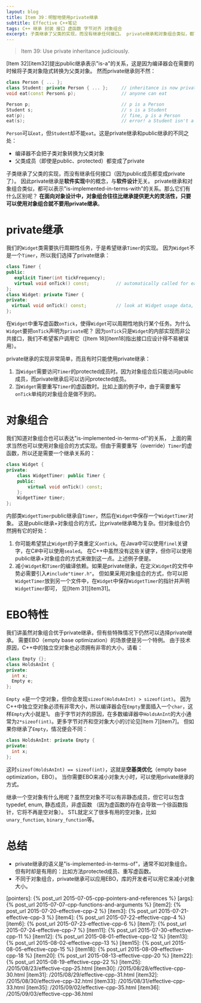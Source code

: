 ```yaml
---
layout: blog
title: Item 39：明智地使用private继承
subtitle: Effective C++笔记
tags: C++ 继承 封装 接口 虚函数 字节对齐 对象组合
excerpt: 子类继承了父类的实现，而没有继承任何接口。 private继承和对象组合类似，都可以表示"is-implemented-in-terms-with"的关系。但对象组合往往比继承提供更大的灵活性。
---
```


> Item 39: Use private inheritance judiciously.

[Item 32][item32]提出public继承表示"is-a"的关系，这是因为编译器会在需要的时候将子类对象隐式转换为父类对象。
然而private继承则不然：

```cpp
class Person { ... };
class Student: private Person { ... };     // inheritance is now private
void eat(const Person& p);                 // anyone can eat

Person p;                                  // p is a Person
Student s;                                 // s is a Student
eat(p);                                    // fine, p is a Person
eat(s);                                    // error! a Student isn't a Person
```

`Person`可以`eat`，但`Student`却不能`eat`。这是private继承和public继承的不同之处：

* 编译器不会把子类对象转换为父类对象
* 父类成员（即使是public、protected）都变成了private

子类继承了父类的实现，而没有继承任何接口（因为public成员都变成private了）。
因此private继承是**软件实现**中的概念，与**软件设计**无关。
private继承和对象组合类似，都可以表示"is-implemented-in-terms-with"的关系。那么它们有什么区别呢？
**在面向对象设计中，对象组合往往比继承提供更大的灵活性，只要可以使用对象组合就不要用private继承**。

<!--more-->

# private继承

我们的`Widget`类需要执行周期性任务，于是希望继承`Timer`的实现。
因为`Widget`不是一个`Timer`，所以我们选择了private继承：

```cpp
class Timer {
public:
   explicit Timer(int tickFrequency);
   virtual void onTick() const;          // automatically called for each tick
};
class Widget: private Timer {
private:
  virtual void onTick() const;           // look at Widget usage data, etc.
};
```

在`Widget`中重写虚函数`onTick`，使得`Widget`可以周期性地执行某个任务。为什么`Widget`要把`onTick`声明为`private`呢？
因为`onTick`只是`Widget`的内部实现而非公共接口，我们不希望客户调用它（[Item 18][item18]指出接口应设计得不易被误用）。

private继承的实现非常简单，而且有时只能使用private继承：

1. 当`Widget`需要访问`Timer`的protected成员时。因为对象组合后只能访问public成员，而private继承后可以访问protected成员。
2. 当`Widget`需要重写`Timer`的虚函数时。比如上面的例子中，由于需要重写`onTick`单纯的对象组合是做不到的。

# 对象组合

我们知道对象组合也可以表达"is-implemented-in-terms-of"的关系，
上面的需求当然也可以使用对象组合的方式实现。但由于需要重写（override）`Timer`的虚函数，所以还是需要一个继承关系的：

```cpp
class Widget {
private:
    class WidgetTimer: public Timer {
    public:
        virtual void onTick() const;
    };
    WidgetTimer timer;
};
```

内部类`WidgetTimer`public继承自`Timer`，然后在`Widget`中保存一个`WidgetTimer`对象。
这是public继承+对象组合的方式，比private继承略为复杂。但对象组合仍然拥有它的好处：

1. 你可能希望禁止`Widget`的子类重定义`onTick`。在Java中可以使用`finel`关键字，在C#中可以使用`sealed`。
在C++中虽然没有这些关键字，但你可以使用public继承+对象组合的方式来做到这一点。上述例子便是。
2. 减小`Widget`和`Timer`的编译依赖。如果是private继承，在定义`Widget`的文件中势必需要引入`#include"timer.h"`。
但如果采用对象组合的方式，你可以把`WidgetTimer`放到另一个文件中，在`Widget`中保存`WidgetTimer`的指针并声明`WidgetTimer`即可，
见[Item 31][item31]。

# EBO特性

我们讲虽然对象组合优于private继承，但有些特殊情况下仍然可以选择private继承。
需要EBO（empty base optimization）的场景便是另一个特例。
由于技术原因，C++中的独立空对象也必须拥有非零的大小，请看：

```cpp
class Empty {}; 
class HoldsAnInt {
private:
  int x;
  Empty e;        
};
```

`Empty e`是一个空对象，但你会发现`sizeof(HoldsAnInt) > sizeof(int)`。
因为C++中独立空对象必须有非零大小，所以编译器会在`Empty`里面插入一个`char`，这样`Empty`大小就是1。
由于字节对齐的原因，在多数编译器中`HoldsAnInt`的大小通常为`2*sizeof(int)`。更多字节对齐和空对象大小的讨论见[Item 7][item7]。
但如果你继承了`Empty`，情况便会不同：

```cpp
class HoldsAnInt: private Empty {
private:
  int x;
};
```

这时`sizeof(HoldsAnInt) == sizeof(int)`，这就是**空基类优化**（empty base optimization，EBO）。
当你需要EBO来减小对象大小时，可以使用private继承的方式。

继承一个空对象有什么用呢？虽然空对象不可以有非静态成员，但它可以包含typedef, enum, 静态成员，非虚函数
（因为虚函数的存在会导致一个徐函数指针，它将不再是空对象）。
STL就定义了很多有用的空对象，比如`unary_function`, `binary_function`等。

# 总结

* private继承的语义是"is-implemented-in-terms-of"，通常不如对象组合。但有时却是有用的：比如方法protected成员、重写虚函数。
* 不同于对象组合，private继承可以应用EBO，库的开发者可以用它来减小对象大小。

[strategy-pattern]: /assets/img/blog/effective-cpp/strategy-pattern@2x.png
[pointers]: {% post_url 2015-07-05-cpp-pointers-and-references %}
[args]: {% post_url 2015-07-07-cpp-functions-and-arguments %}
[item2]: {% post_url 2015-07-20-effective-cpp-2 %}
[item3]: {% post_url 2015-07-21-effective-cpp-3 %}
[item4]: {% post_url 2015-07-22-effective-cpp-4 %}
[item6]: {% post_url 2015-07-23-effective-cpp-6 %}
[item7]: {% post_url 2015-07-24-effective-cpp-7 %}
[item11]: {% post_url 2015-07-30-effective-cpp-11 %}
[item12]: {% post_url 2015-08-01-effective-cpp-12 %}
[item13]: {% post_url 2015-08-02-effective-cpp-13 %}
[item15]: {% post_url 2015-08-05-effective-cpp-15 %}
[item18]: {% post_url 2015-08-09-effective-cpp-18 %}
[item20]: {% post_url 2015-08-13-effective-cpp-20 %}
[item22]: {% post_url 2015-08-19-effective-cpp-22 %}
[item25]: /2015/08/23/effective-cpp-25.html
[item30]: /2015/08/28/effective-cpp-30.html
[item31]: /2015/08/29/effective-cpp-31.html
[item32]: /2015/08/30/effective-cpp-32.html
[item33]: /2015/08/31/effective-cpp-33.html
[item35]: /2015/09/02/effective-cpp-35.html
[item36]: /2015/09/03/effective-cpp-36.html
